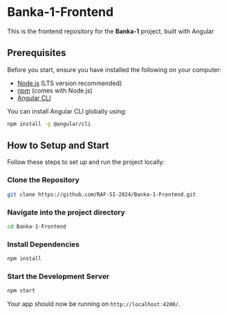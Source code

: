 # Banka-1-Frontend

This is the frontend repository for the **Banka-1** project, built with Angular

## Prerequisites

Before you start, ensure you have installed the following on your computer:

- [Node.js](https://nodejs.org/en/) (LTS version recommended)
- [npm](https://www.npmjs.com/) (comes with Node.js)
- [Angular CLI](https://angular.io/cli)

You can install Angular CLI globally using:

```bash
npm install -g @angular/cli
```

## How to Setup and Start

Follow these steps to set up and run the project locally:

### Clone the Repository

```bash
git clone https://github.com/RAF-SI-2024/Banka-1-Frontend.git
```

### Navigate into the project directory

```bash
cd Banka-1-Frontend
```

### Install Dependencies

```bash
npm install
```

### Start the Development Server

```bash
npm start
```

Your app should now be running on `http://localhost:4200/`.
